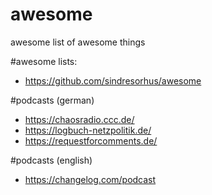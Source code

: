 # awesome
awesome list of awesome things


#awesome lists:

- https://github.com/sindresorhus/awesome

#podcasts (german)

- https://chaosradio.ccc.de/
- https://logbuch-netzpolitik.de/
- https://requestforcomments.de/

#podcasts (english)

- https://changelog.com/podcast
